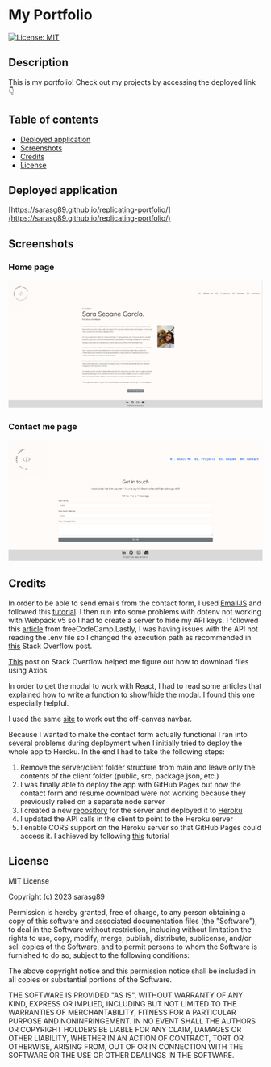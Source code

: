 # My Portfolio

[![License: MIT](https://img.shields.io/badge/License-MIT-yellow.svg)](https://opensource.org/licenses/MIT)

## Description

This is my portfolio! Check out my projects by accessing the deployed link 👇

## Table of contents

- [Deployed application](#deployed-application)
- [Screenshots](#screenshots)
- [Credits](#credits)
- [License](#license)

## Deployed application

[https://sarasg89.github.io/replicating-portfolio/](https://sarasg89.github.io/replicating-portfolio/)

## Screenshots

### Home page

![screenshot of the home page](src/images/screenshot-home.png)

### Contact me page

![screenshot of the contact form](src/images/screenshot-contact.png)

## Credits

In order to be able to send emails from the contact form, I used [EmailJS](https://www.emailjs.com/) and followed this [tutorial](https://www.youtube.com/watch?v=bMq2riFCF90&t=8s&ab_channel=ChaooCharles). I then run into some problems with dotenv not working with Webpack v5 so I had to create a server to hide my API keys. I followed this [article](https://www.freecodecamp.org/news/how-to-create-a-react-app-with-a-node-backend-the-complete-guide/) from freeCodeCamp.Lastly, I was having issues with the API not reading the .env file so I changed the execution path as recommended in [this](https://stackoverflow.com/questions/42335016/dotenv-file-is-not-loading-environment-variables) Stack Overflow post.

[This](https://stackoverflow.com/questions/41938718/how-to-download-files-using-axios) post on Stack Overflow helped me figure out how to download files using Axios.

In order to get the modal to work with React, I had to read some articles that explained how to write a function to show/hide the modal. I found [this](https://react-bootstrap.github.io/components/modal/) one especially helpful.

I used the same [site](https://react-bootstrap.github.io/components/offcanvas/) to work out the off-canvas navbar.

Because I wanted to make the contact form actually functional I ran into several problems during deployment when I initially tried to deploy the whole app to Heroku. In the end I had to take the following steps:

1. Remove the server/client folder structure from main and leave only the contents of the client folder (public, src, package.json, etc.)
2. I was finally able to deploy the app with GitHub Pages but now the contact form and resume download were not working because they previously relied on a separate node server
3. I created a new [repository](https://github.com/sarasg89/portfolio-server) for the server and deployed it to [Heroku](https://dashboard.heroku.com/apps/ssg-portfolio-server)
4. I updated the API calls in the client to point to the Heroku server
5. I enable CORS support on the Heroku server so that GitHub Pages could access it. I achieved by following [this](https://stackabuse.com/handling-cors-with-node-js/) tutorial

## License

MIT License

Copyright (c) 2023 sarasg89

Permission is hereby granted, free of charge, to any person obtaining a copy of this software and associated documentation files (the "Software"), to deal in the Software without restriction, including without limitation the rights to use, copy, modify, merge, publish, distribute, sublicense, and/or sell copies of the Software, and to permit persons to whom the Software is furnished to do so, subject to the following conditions:

The above copyright notice and this permission notice shall be included in all copies or substantial portions of the Software.

THE SOFTWARE IS PROVIDED "AS IS", WITHOUT WARRANTY OF ANY KIND, EXPRESS OR IMPLIED, INCLUDING BUT NOT LIMITED TO THE WARRANTIES OF MERCHANTABILITY, FITNESS FOR A PARTICULAR PURPOSE AND NONINFRINGEMENT. IN NO EVENT SHALL THE AUTHORS OR COPYRIGHT HOLDERS BE LIABLE FOR ANY CLAIM, DAMAGES OR OTHER LIABILITY, WHETHER IN AN ACTION OF CONTRACT, TORT OR OTHERWISE, ARISING FROM, OUT OF OR IN CONNECTION WITH THE SOFTWARE OR THE USE OR OTHER DEALINGS IN THE SOFTWARE.

